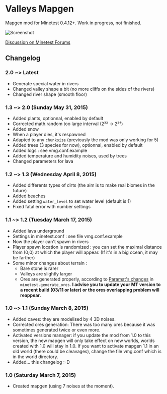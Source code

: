 # Valleys Mapgen
Mapgen mod for Minetest 0.4.12+. Work in progress, not finished.

![Screenshot](http://i.imgur.com/VU5DRBZ.png)

[Discussion on Minetest Forums](https://forum.minetest.net/viewtopic.php?f=9&t=11430)

## Changelog
### 2.0 ~> Latest
* Generate special water in rivers
* Changed valley shape a bit (no more cliffs on the sides of the rivers)
* Changed river shape (smooth floor)

### 1.3 ~> 2.0 (Sunday May 31, 2015)
* Added plants, optionnal, enabled by default
* Corrected math.random too large interval (2³² → 2²⁴)
* Added snow
* When a player dies, it's respawned
* Adapted to any `chunksize` (previously the mod was only working for 5)
* Added trees (3 species for now), optionnal, enabled by default
* Added logs : see vmg.conf.example
* Added temperature and humidity noises, used by trees
* Changed parameters for lava

### 1.2 ~> 1.3 (Wednesday April 8, 2015)
* Added differents types of dirts (the aim is to make real biomes in the future)
* Added beaches
* Added setting `water_level` to set water level (default is 1)
* Fixed fatal error with number settings

### 1.1 ~> 1.2 (Tuesday March 17, 2015)
* Added lava underground
* Settings in minetest.conf : see file vmg.conf.example
* Now the player can't spawn in rivers
* Player spawn location is randomized : you can set the maximal distance from (0;0) at which the player will appear. (If it's in a big ocean, it may be farther)
* Some minor changes about terrain :
    * Bare stone is rarer
    * Valleys are slightly larger
    * Ores are generated properly, according to [Paramat's changes](https://github.com/minetest/minetest/commit/b2b6bbf3e80f0ab06d62c43567122871ae560534) in `minetest.generate_ores`. **I advise you to update your MT version to a recent build (03/11 or later) or the ores overlapping problem will reappear.**

### 1.0 ~> 1.1 (Sunday March 8, 2015)
* Added caves: they are modelised by 4 3D noises.
* Corrected ores generation: There was too many ores because it was sometimes generated twice or even more.
* Activated versions manager: if you update the mod from 1.0 to this version, the new mapgen will only take effect on new worlds, worlds created with 1.0 will stay in 1.0. If you want to activate mapgen 1.1 in an old world (there could be cleavages), change the file vmg.conf which is in the world directory.
* Added… this changelog :-D

### 1.0 (Saturday March 7, 2015)
* Created mapgen (using 7 noises at the moment).